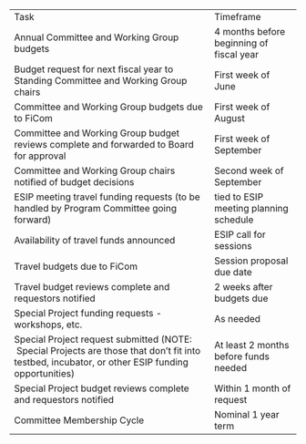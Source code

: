 <span class="c3"></span>

<span id="t.c5f2b82cfc4acba523a40b6983fd261e3d294129"></span><span id="t.0"></span>

|                                                                                                                                                                           |                                                                  |
| ------------------------------------------------------------------------------------------------------------------------------------------------------------------------- | ---------------------------------------------------------------- |
| <span class="c12">Task</span>                                                                                                                                             | <span class="c12">Timeframe</span>                               |
| <span class="c4">Annual Committee and Working Group budgets</span>                                                                                                        | <span class="c4">4 months before beginning of fiscal year</span> |
| <span class="c3">Budget request for next fiscal year to Standing Committee and Working Group chairs</span>                                                                | <span class="c3">First week of June</span>                       |
| <span class="c3">Committee and Working Group budgets due to FiCom</span>                                                                                                  | <span class="c3">First week of August</span>                     |
| <span class="c3">Committee and Working Group budget reviews complete and forwarded to Board for approval</span>                                                           | <span class="c3">First week of September</span>                  |
| <span class="c3">Committee and Working Group chairs notified of budget decisions</span>                                                                                   | <span class="c3">Second week of September</span>                 |
| <span class="c4">ESIP meeting travel funding requests (to be handled by Program Committee going forward)</span>                                                           | <span class="c4">tied to ESIP meeting planning schedule</span>   |
| <span class="c3">Availability of travel funds announced</span>                                                                                                            | <span class="c3">ESIP call for sessions</span>                   |
| <span class="c3">Travel budgets due to FiCom</span>                                                                                                                       | <span class="c3">Session proposal due date</span>                |
| <span class="c3">Travel budget reviews complete and requestors notified</span>                                                                                            | <span class="c3">2 weeks after budgets due</span>                |
| <span class="c4">Special Project funding requests - workshops, etc.</span>                                                                                                | <span class="c4">As needed</span>                                |
| <span class="c3">Special Project request submitted (NOTE:  Special Projects are those that don’t fit into testbed, incubator, or other ESIP funding opportunities)</span> | <span class="c3">At least 2 months before funds needed</span>    |
| <span class="c3">Special Project budget reviews complete and requestors notified</span>                                                                                   | <span class="c3">Within 1 month of request</span>                |
| <span class="c4">Committee Membership Cycle </span>                                                                                                                       | <span class="c4">Nominal 1 year term</span>                      |

<span class="c3"></span>

